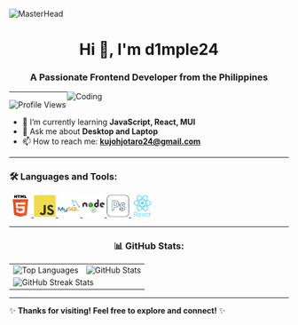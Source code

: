 ![MasterHead](https://res.cloudinary.com/superfolio/image/upload/v1620689979/68747470733a2f2f692e70696e696d672e636f6d2f6f726967696e616c732f63362f33332f63322f63363333633230656465383266306530636564376435373064626533613166332e676966_yjuh2s.gif)

<h1 align="center">Hi 👋, I'm d1mple24</h1>
<h3 align="center">A Passionate Frontend Developer from the Philippines</h3>

<img align="right" alt="Coding" width="400" src="https://media4.giphy.com/media/v1.Y2lkPTc5MGI3NjExYWczZmN3ZWh4ZnY0Ynh4bHA2Z2J5ZGxqazI4anNneXl2YmRheTdkayZlcD12MV9pbnRlcm5hbF9naWZfYnlfaWQmY3Q9Zw/bGgsc5mWoryfgKBx1u/giphy.gif">

---

<p align="left"> 
    <img src="https://komarev.com/ghpvc/?username=d1mple-24&label=Profile%20views&color=0e75b6&style=flat" alt="Profile Views" /> 
</p>

- 🌱 I’m currently learning **JavaScript, React, MUI**  
- 💬 Ask me about **Desktop and Laptop**  
- 📫 How to reach me: **kujohjotaro24@gmail.com**

---

<h3 align="left">🛠️ Languages and Tools:</h3>
<p align="left"> 
    <a href="https://www.w3.org/html/" target="_blank" rel="noreferrer"> 
        <img src="https://raw.githubusercontent.com/devicons/devicon/master/icons/html5/html5-original-wordmark.svg" alt="HTML5" width="40" height="40"/> 
    </a> 
    <a href="https://developer.mozilla.org/en-US/docs/Web/JavaScript" target="_blank" rel="noreferrer"> 
        <img src="https://raw.githubusercontent.com/devicons/devicon/master/icons/javascript/javascript-original.svg" alt="JavaScript" width="40" height="40"/> 
    </a> 
    <a href="https://www.mysql.com/" target="_blank" rel="noreferrer"> 
        <img src="https://raw.githubusercontent.com/devicons/devicon/master/icons/mysql/mysql-original-wordmark.svg" alt="MySQL" width="40" height="40"/> 
    </a> 
    <a href="https://nodejs.org" target="_blank" rel="noreferrer"> 
        <img src="https://raw.githubusercontent.com/devicons/devicon/master/icons/nodejs/nodejs-original-wordmark.svg" alt="Node.js" width="40" height="40"/> 
    </a> 
    <a href="https://www.photoshop.com/en" target="_blank" rel="noreferrer"> 
        <img src="https://raw.githubusercontent.com/devicons/devicon/master/icons/photoshop/photoshop-line.svg" alt="Photoshop" width="40" height="40"/> 
    </a> 
    <a href="https://reactjs.org/" target="_blank" rel="noreferrer"> 
        <img src="https://raw.githubusercontent.com/devicons/devicon/master/icons/react/react-original-wordmark.svg" alt="React" width="40" height="40"/> 
    </a> 
</p>

---

<h3 align="center">📊 GitHub Stats:</h3>

<div align="center">
  <table>
    <tr>
      <td>
        <img src="https://github-readme-stats.vercel.app/api/top-langs?username=d1mple-24&show_icons=true&locale=en&layout=compact" alt="Top Languages" />
      </td>
      <td>
        <img src="https://github-readme-stats.vercel.app/api?username=d1mple-24&show_icons=true&locale=en" alt="GitHub Stats" />
      </td>
    </tr>
    <tr>
      <td colspan="2">
        <img src="https://github-readme-streak-stats.herokuapp.com/?user=d1mple-24" alt="GitHub Streak Stats" />
      </td>
    </tr>
  </table>
</div>


---

✨ **Thanks for visiting! Feel free to explore and connect!** ✨
